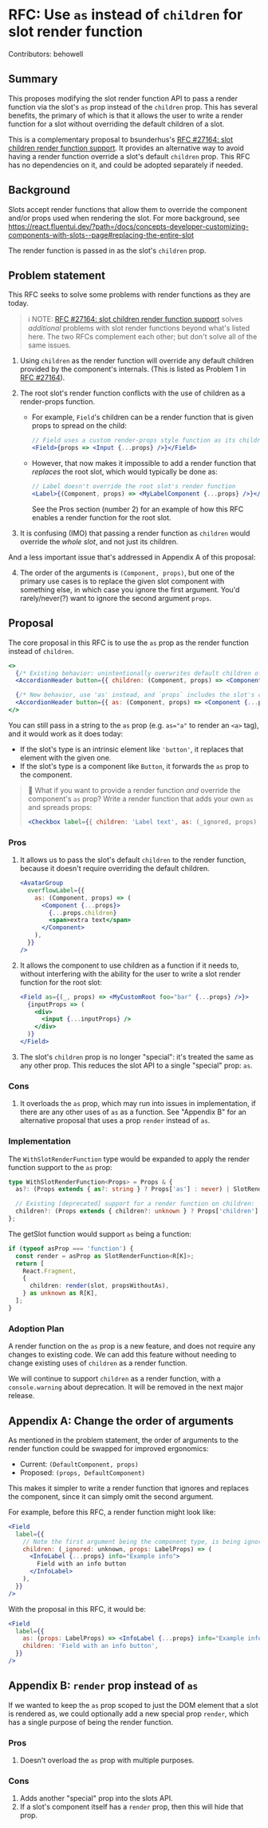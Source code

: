 # RFC: Use `as` instead of `children` for slot render function

Contributors: behowell

## Summary

This proposes modifying the slot render function API to pass a render function via the slot's `as` prop instead of the `children` prop. This has several benefits, the primary of which is that it allows the user to write a render function for a slot without overriding the default children of a slot.

This is a complementary proposal to bsunderhus's [RFC #27164: slot children render function support](https://github.com/microsoft/fluentui/pull/27164). It provides an alternative way to avoid having a render function override a slot's default `children` prop. This RFC has no dependencies on it, and could be adopted separately if needed.

## Background

Slots accept render functions that allow them to override the component and/or props used when rendering the slot. For more background, see https://react.fluentui.dev/?path=/docs/concepts-developer-customizing-components-with-slots--page#replacing-the-entire-slot

The render function is passed in as the slot's `children` prop.

## Problem statement

This RFC seeks to solve some problems with render functions as they are today.

> ℹ️ NOTE: [RFC #27164: slot children render function support](https://github.com/microsoft/fluentui/pull/27164) solves _additional_ problems with slot render functions beyond what's listed here. The two RFCs complement each other; but don't solve all of the same issues.

1. Using `children` as the render function will override any default children provided by the component's internals. (This is listed as Problem 1 in [RFC #27164](https://github.com/microsoft/fluentui/pull/27164)).
2. The root slot's render function conflicts with the use of children as a render-props function.

   - For example, `Field`'s children can be a render function that is given props to spread on the child:
     ```jsx
     // Field uses a custom render-props style function as its children
     <Field>{props => <Input {...props} />}</Field>
     ```
   - However, that now makes it impossible to add a render function that _replaces_ the root slot, which would typically be done as:
     ```jsx
     // Label doesn't override the root slot's render function
     <Label>{(Component, props) => <MyLabelComponent {...props} />}</Label>
     ```
     See the Pros section (number 2) for an example of how this RFC enables a render function for the root slot.

3. It is confusing (IMO) that passing a render function as `children` would override the _whole slot_, and not just its children.

And a less important issue that's addressed in Appendix A of this proposal:

4. The order of the arguments is `(Component, props)`, but one of the primary use cases is to replace the given slot component with something else, in which case you ignore the first argument. You'd rarely/never(?) want to ignore the second argument `props`.

## Proposal

The core proposal in this RFC is to use the `as` prop as the render function instead of `children`.

```jsx
<>
  {/* Existing behavior: unintentionally overwrites default children of the button slot. */}
  <AccordionHeader button={{ children: (Component, props) => <Component {...props} /> }} />

  {/* New behavior, use 'as' instead, and `props` includes the slot's default `children`. */}
  <AccordionHeader button={{ as: (Component, props) => <Component {...props} /> }} />
</>
```

You can still pass in a string to the `as` prop (e.g. `as="a"` to render an `<a>` tag), and it would work as it does today:

- If the slot's type is an intrinsic element like `'button'`, it replaces that element with the given one.
- If the slot's type is a component like `Button`, it forwards the `as` prop to the component.

> 🤔 What if you want to provide a render function _and_ override the component's `as` prop? Write a render function that adds your own `as` and spreads props:
>
> ```jsx
> <Checkbox label={{ children: 'Label text', as: (_ignored, props) => <MyLabel as="span" {...props} /> }} />
> ```

### Pros

1. It allows us to pass the slot's default `children` to the render function, because it doesn't require overriding the default children.

   ```jsx
   <AvatarGroup
     overflowLabel={{
       as: (Component, props) => (
         <Component {...props}>
           {...props.children}
           <span>extra text</span>
         </Component>
       ),
     }}
   />
   ```

2. It allows the component to use children as a function if it needs to, without interfering with the ability for the user to write a slot render function for the root slot:

   ```jsx
   <Field as={(_, props) => <MyCustomRoot foo="bar" {...props} />}>
     {inputProps => (
       <div>
         <input {...inputProps} />
       </div>
     )}
   </Field>
   ```

3. The slot's `children` prop is no longer "special": it's treated the same as any other prop. This reduces the slot API to a single "special" prop: `as`.

### Cons

1. It overloads the `as` prop, which may run into issues in implementation, if there are any other uses of `as` as a function. See "Appendix B" for an alternative proposal that uses a prop `render` instead of `as`.

### Implementation

The `WithSlotRenderFunction` type would be expanded to apply the render function support to the `as` prop:

```ts
type WithSlotRenderFunction<Props> = Props & {
  as?: (Props extends { as?: string } ? Props['as'] : never) | SlotRenderFunction<Props>;

  // Existing [deprecated] support for a render function on children:
  children?: (Props extends { children?: unknown } ? Props['children'] : never) | SlotRenderFunction<Props>;
};
```

The getSlot function would support `as` being a function:

```ts
if (typeof asProp === 'function') {
  const render = asProp as SlotRenderFunction<R[K]>;
  return [
    React.Fragment,
    {
      children: render(slot, propsWithoutAs),
    } as unknown as R[K],
  ];
}
```

### Adoption Plan

A render function on the `as` prop is a new feature, and does not require any changes to existing code. We can add this feature without needing to change existing uses of `children` as a render function.

We will continue to support `children` as a render function, with a `console.warning` about deprecation. It will be removed in the next major release.

## Appendix A: Change the order of arguments

As mentioned in the problem statement, the order of arguments to the render function could be swapped for improved ergonomics:

- Current: `(DefaultComponent, props)`
- Proposed: `(props, DefaultComponent)`

This makes it simpler to write a render function that ignores and replaces the component, since it can simply omit the second argument.

For example, before this RFC, a render function might look like:

```jsx
<Field
  label={{
    // Note the first argument being the component type, is being ignored here
    children: (_ignored: unknown, props: LabelProps) => (
      <InfoLabel {...props} info="Example info">
        Field with an info button
      </InfoLabel>
    ),
  }}
/>
```

With the proposal in this RFC, it would be:

```jsx
<Field
  label={{
    as: (props: LabelProps) => <InfoLabel {...props} info="Example info" />,
    children: 'Field with an info button',
  }}
/>
```

## Appendix B: `render` prop instead of `as`

If we wanted to keep the `as` prop scoped to just the DOM element that a slot is rendered as, we could optionally add a new special prop `render`, which has a single purpose of being the render function.

### Pros

1. Doesn't overload the `as` prop with multiple purposes.

### Cons

1. Adds another "special" prop into the slots API.
2. If a slot's component itself has a `render` prop, then this will hide that prop.
